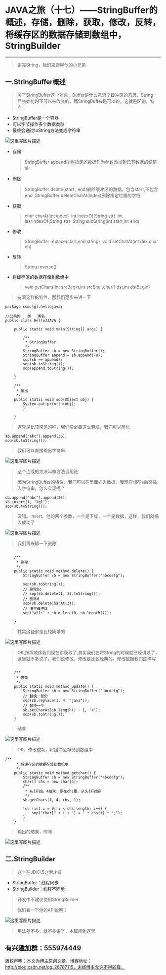 

# JAVA之旅（十七）——StringBuffer的概述，存储，删除，获取，修改，反转，将缓存区的数据存储到数组中，StringBuilder

* * *

> 讲完String，我们来聊聊他的小兄弟

## 一.StringBuffer概述

> 关于StringBuffer这个对象，Buffer是什么意思？缓冲区的意思，String一旦初始化时不可以被改变的，而StringBuffer是可以的，这就是区别，特点：

*   StringBuffer是一个容器
*   可以字节操作多个数据类型
*   最终会通过toString方法变成字符串

![这里写图片描述](http://img.blog.csdn.net/20160615211938069)

*   存储

    > StringBuffer append():将指定的数据作为参数添加到已有数据的结尾处

*   删除

    > StringBuffer delete(start , end)删除缓冲区的数据，包含start,不包含end 
    > StringBuffer deleteCharAt(index)删除指定位置的字符

*   获取

    > char charAt(int index) 
    > int indexOf(String str) 
    > int lasrIndexOf(String str) 
    > String subString(int start,int end)

*   修改

    > StringBuffer replace(start,end,string) 
    > void setChatAt(int dex,char ch)

*   反转

    > String reverse()

*   将缓存区的数据存储到数组中

    > void getChars(int srcBegin,int srcEnd ,char[] dst,int dstBegin)

> 有着这样的特性，那我们逐步来讲一下

~~~
package com.lgl.hellojava;

//公共的   类   类名
public class HelloJJAVA {

    public static void main(String[] args) {

        /**
         * StringBuffer
         */
        StringBuffer sb = new StringBuffer();
        StringBuffer append = sb.append(78);
        sop(sb == append);
        sop(sb.toString());
        sop(append.toString());

    }

    /**
     * 输出
     */
    public static void sop(Object obj) {
        System.out.println(obj);
        }

    }
~~~

> 这算是比较常见的吧，我们没必要这么麻烦，我们可以简化

~~~
sb.append("abc").append(36);
sop(sb.toString());
~~~

> 我们可以直接输出字符串

![这里写图片描述](http://img.blog.csdn.net/20160615212354602)

> 这个连续的方法叫做方法调用链
> 
> 因为StringBuffer的特性，我们可以在里面插入数据，我现在想在a后面插入字符串，怎么实现呢？

~~~
sb.append("abc").append(36);
sb.insert(1, "lgl");
sop(sb.toString());
~~~

> 没错。insert，他的两个参数，一个是下标，一个是数据，这样，我们就插入成功了

![这里写图片描述](http://img.blog.csdn.net/20160615214639501)

> 我们再来聊一下删除

~~~

    /**
     * 删除
     */
    public static void method_delete() {
        StringBuffer sb = new StringBuffer("abcdefg");

        sop(sb.toString());
        // 删除bc
        // sop(sb.delete(1, 3).toString());
        // 删除d
        sop(sb.deleteCharAt(3));
        // 清空缓冲区
        sop("all:" + sb.delete(0, sb.length()));

    }
~~~

> 其实这些都是比较简单的

![这里写图片描述](http://img.blog.csdn.net/20160615223727630)

> OK,按照顺序我们现在讲获取了,其实我们在将String的时候就已经讲过了，这里就不多说了。我们说修改，修改是比较经典的，修改数据我们这样写

~~~

    /**
     * 修改
     */
    public static void method_update() {
        StringBuffer sb = new StringBuffer("abcdefg");
        // 替换一部分
        sop(sb.replace(1, 4, "java"));
        // 替换一个
        sb.setCharAt(sb.length() - 1, 'k');
        sop(sb.toString());
    }
~~~

> 结果

![这里写图片描述](http://img.blog.csdn.net/20160615225002510)

> OK，修改成功，将缓冲区存储到数组中

~~~
/**
     * 将缓存区的数据存储到数组中
     */
    public static void method_getchar() {
        StringBuffer sb = new StringBuffer("abcdefg");
        char[] chs = new char[4];
        /**
         * 从1开始，4结束，存在chs里，从头1开始存
         */
        sb.getChars(1, 4, chs, 1);

        for (int i = 0; i < chs.length; i++) {
            sop("char[" + i + "] = " + chs[i] + ";");
        }
    }

~~~

> 输出的结果，嘿嘿

![这里写图片描述](http://img.blog.csdn.net/20160618154550305)

## 二.StringBuilder

> 这个在JDK1.5之后才有

*   StringBuffer：线程同步
*   StringBuilder：线程不同步

> 开发中不建议使用StringBuilder
> 
> 我们看一下他的API说明：

![这里写图片描述](http://img.blog.csdn.net/20160618155730441)

> 用法差不多，就不多讲了，本篇闲到这里

## 有兴趣加群：555974449

版权声明：本文为博主原创文章，博客地址：http://blog.csdn.net/qq_26787115，未经博主允许不得转载。